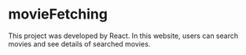 # movieFetching
This project was developed by React. In this website, users can search movies and see details of searched movies.
